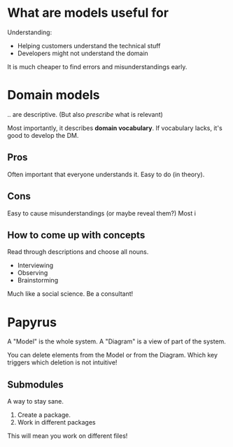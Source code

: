 # What are models useful for

Understanding:

* Helping customers understand the technical stuff
* Developers might not understand the domain

It is much cheaper to find errors and misunderstandings early.

Domain models
===============

.. are descriptive. (But also *prescribe* what is relevant)

Most importantly, it describes **domain vocabulary**. If vocabulary lacks, it's good to develop the DM.

Pros
----

Often important that everyone understands it. Easy to do (in theory).

Cons
----

Easy to cause misunderstandings (or maybe reveal them?)
Most i

How to come up with concepts
----------------------------

Read through descriptions and choose all nouns.

* Interviewing
* Observing
* Brainstorming

Much like a social science. Be a consultant!

Papyrus
=======

A "Model" is the whole system. A "Diagram" is a view of part of the system.

You can delete elements from the Model or from the Diagram. Which key triggers which deletion is not intuitive!

Submodules
----------

A way to stay sane.

1. Create a package.
1. Work in different packages

This will mean you work on different files!
